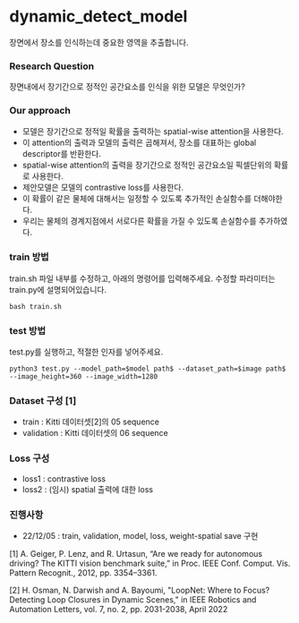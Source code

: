 # dynamic_detect_model
장면에서 장소를 인식하는데 중요한 영역을 추출합니다.

### Research Question
장면내에서 장기간으로 정적인 공간요소를 인식을 위한 모델은 무엇인가?

### Our approach
- 모델은 장기간으로 정적일 확률을 출력하는 spatial-wise attention을 사용한다.
- 이 attention의 출력과 모델의 출력은 곱해져서, 장소를 대표하는 global descriptor를 반환한다. 
- spatial-wise attention의 출력을 장기간으로 정적인 공간요소일 픽셀단위의 확률로 사용한다.
- 제안모델은 모델의 contrastive loss를 사용한다.
- 이 확률이 같은 물체에 대해서는 일정할 수 있도록 추가적인 손실함수를 더해야한다. 
- 우리는 물체의 경계지점에서 서로다른 확률을 가질 수 있도록 손실함수를 추가하였다.

### train 방법

train.sh 파일 내부를 수정하고, 아래의 명령어를 입력해주세요. 수정할 파라미터는 train.py에 설명되어있습니다.
```
bash train.sh
```

### test 방법

test.py를 실행하고, 적절한 인자를 넣어주세요.
```
python3 test.py --model_path=$model path$ --dataset_path=$image path$ --image_height=360 --image_width=1280
```

### Dataset 구성 [1]
- train : Kitti 데이터셋[2]의 05 sequence
- validation : Kitti 데이터셋의 06 sequence

### Loss 구성
- loss1 : contrastive loss
- loss2 : (임시) spatial 출력에 대한 loss

### 진행사항
- 22/12/05 : train, validation, model, loss, weight-spatial save 구현


[1] A. Geiger, P. Lenz, and R. Urtasun, “Are we ready for autonomous driving?
The KITTI vision benchmark suite,” in Proc. IEEE Conf. Comput. Vis.
Pattern Recognit., 2012, pp. 3354–3361.

[2] H. Osman, N. Darwish and A. Bayoumi, "LoopNet: Where to Focus? Detecting Loop Closures in Dynamic
Scenes," in IEEE Robotics and Automation Letters, vol. 7, no. 2, pp. 2031-2038, April 2022